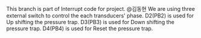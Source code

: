 This branch is part of Interrupt code for project.
@김동현
We are using three external switch to control the each transducers' phase.
D2(PB2) is used for Up shifting the pressure trap.
D3(PB3) is used for Down shifting the pressure trap.
D4(PB4) is used for Reset the pressure trap.
